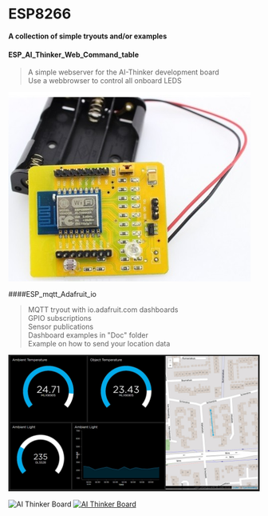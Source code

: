 # ESP8266  
**A collection of simple tryouts and/or examples**  

#### ESP_AI_Thinker_Web_Command_table  
>   A simple webserver for the AI-Thinker development board  
>   Use a webbrowser to control all onboard LEDS  

![AI Thinker Board](https://github.com/jgmbrand/ESP8266/blob/master/ESP_AI_Thinker_Web_Command_table/Doc/AI_Thinker_Development_board.jpg)  

####ESP_mqtt_Adafruit_io

>   MQTT tryout with io.adafruit.com dashboards  
>	  GPIO subscriptions  
>	  Sensor publications  
>	  Dashboard examples in "Doc" folder  
>	  Example on how to send your location data  

![AI Thinker Board](https://github.com/jgmbrand/ESP8266/blob/master/ESP_mqtt_Adafruit_io/Doc/Adafruit_MQTT_Dashboard.jpg)

![AI Thinker Board](https://i.ytimg.com/vi/rk9VVXMwgys/hqdefault.jpg)
[![AI Thinker Board](https://www.youtube.com/watch?v=sPfJ9f1FuUE)](https://youtu.be/rk9VVXMwgys)
